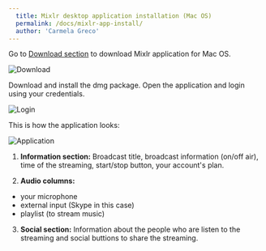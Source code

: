 ```yaml
---
  title: Mixlr desktop application installation (Mac OS)
  permalink: /docs/mixlr-app-install/
  author: 'Carmela Greco'
---
```

Go to [Download section](https://mixlr.com/download/) to download Mixlr application for Mac OS.


![Download](../images/mixlr-pics/mixlr-1.png)


Download and install the dmg package. Open the application and login using your credentials.

![Login](../images/mixlr-pics/mixlr-2.png)

This is how the application looks:

![Application](../images/mixlr-pics/mixlr-3.png)

1. __Information section:__
Broadcast title, broadcast information (on/off air), time of the streaming, start/stop button, your account's plan.

2. __Audio columns:__
- your microphone
- external input (Skype in this case)
- playlist (to stream music)

3. __Social section:__
Information about the people who are listen to the streaming and social buttions to share the streaming. 

